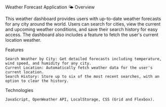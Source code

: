 Weather Forecast Application 🌤️
Overview

This weather dashboard provides users with up-to-date weather forecasts for any city around the world. Users can search for cities, view the current and upcoming weather conditions, and save their search history for easy access. The dashboard also includes a feature to fetch the user's current location weather.

Features

    Search Weather by City: Get detailed forecasts including temperature, wind speed, and humidity for any city.
    Current Location: Automatically fetch weather data for the user's current location.
    Search History: Store up to six of the most recent searches, with an option to clear the history.

Technologies

    JavaScript, OpenWeather API, LocalStorage, CSS (Grid and Flexbox).
